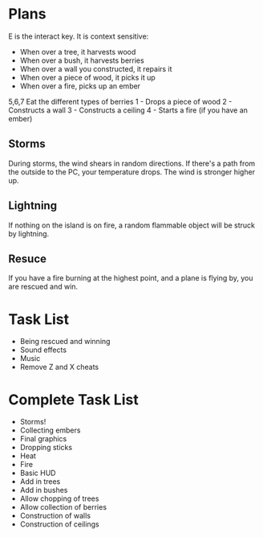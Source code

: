 # Plans
E is the interact key. It is context sensitive:
- When over a tree, it harvests wood
- When over a bush, it harvests berries
- When over a wall you constructed, it repairs it
- When over a piece of wood, it picks it up
- When over a fire, picks up an ember

5,6,7 Eat the different types of berries
1 - Drops a piece of wood
2 - Constructs a wall
3 - Constructs a ceiling
4 - Starts a fire (if you have an ember)

## Storms
During storms, the wind shears in random directions. If there's a path from the outside to the PC, your temperature drops. The wind is stronger higher up.

## Lightning
If nothing on the island is on fire, a random flammable object will be struck by lightning.

## Resuce
If you have a fire burning at the highest point, and a plane is flying by, you are rescued and win.

# Task List
- Being rescued and winning
- Sound effects
- Music
- Remove Z and X cheats

# Complete Task List
- Storms!
- Collecting embers
- Final graphics
- Dropping sticks
- Heat
- Fire
- Basic HUD
- Add in trees
- Add in bushes
- Allow chopping of trees
- Allow collection of berries
- Construction of walls
- Construction of ceilings